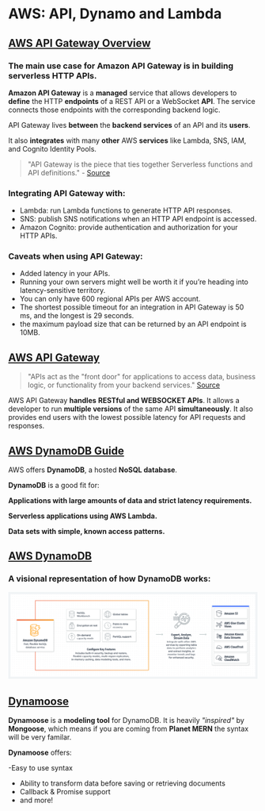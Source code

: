 # AWS: API, Dynamo and Lambda

## [AWS API Gateway Overview](https://www.serverless.com/amazon-api-gateway)

### The main use case for Amazon API Gateway is in building serverless HTTP APIs. 

**Amazon API Gateway** is a **managed** service that allows developers to **define** the HTTP **endpoints** of a REST API or a WebSocket **API**. The service connects those endpoints with the corresponding backend logic.

API Gateway lives **between** the **backend services** of an API and its **users**.

It also **integrates** with many **other** AWS **services** like Lambda, SNS, IAM, and Cognito Identity Pools.

> "API Gateway is the piece that ties together Serverless functions and API definitions." - [Source](https://www.serverless.com/amazon-api-gateway)

### Integrating API Gateway with:
- Lambda: run Lambda functions to generate HTTP API responses.
- SNS: publish SNS notifications when an HTTP API endpoint is accessed.
- Amazon Cognito: provide authentication and authorization for your HTTP APIs.

### Caveats when using API Gateway:
- Added latency in your APIs.
- Running your own servers might well be worth it if you’re heading into latency-sensitive territory.
- You can only have 600 regional APIs per AWS account.
- The shortest possible timeout for an integration in API Gateway is 50 ms, and the longest is 29 seconds.
- the maximum payload size that can be returned by an API endpoint is 10MB.


## [AWS API Gateway](https://aws.amazon.com/api-gateway/)

> "APIs act as the "front door" for applications to access data, business logic, or functionality from your backend services." [Source](https://aws.amazon.com/api-gateway/)

AWS API Gateway **handles** **RESTful and WEBSOCKET APIs**. It allows a developer to run **multiple versions** of the same API **simultaneously**. It also provides end users with the lowest possible latency for API requests and responses.  

## [AWS DynamoDB Guide](https://www.dynamodbguide.com/what-is-dynamo-db/)

AWS offers **DynamoDB**, a hosted **NoSQL database**.

**DynamoDB** is a good fit for:

**Applications with large amounts of data and strict latency requirements.**

**Serverless applications using AWS Lambda.**

**Data sets with simple, known access patterns.**

## [AWS DynamoDB](https://aws.amazon.com/dynamodb/)

### A visional representation of how DynamoDB works:

![DynamoDb](assets/DynamoDB.png)

## [Dynamoose](https://dynamoosejs.com/getting_started/Introduction)

**Dynamoose** is a **modeling tool** for DynamoDB. It is heavily *"inspired"* by **Mongoose**, which means if you are coming from **Planet MERN** the syntax will be very familar.

**Dynamoose** offers:

-Easy to use syntax
- Ability to transform data before saving or retrieving documents
- Callback & Promise support
- and more!


